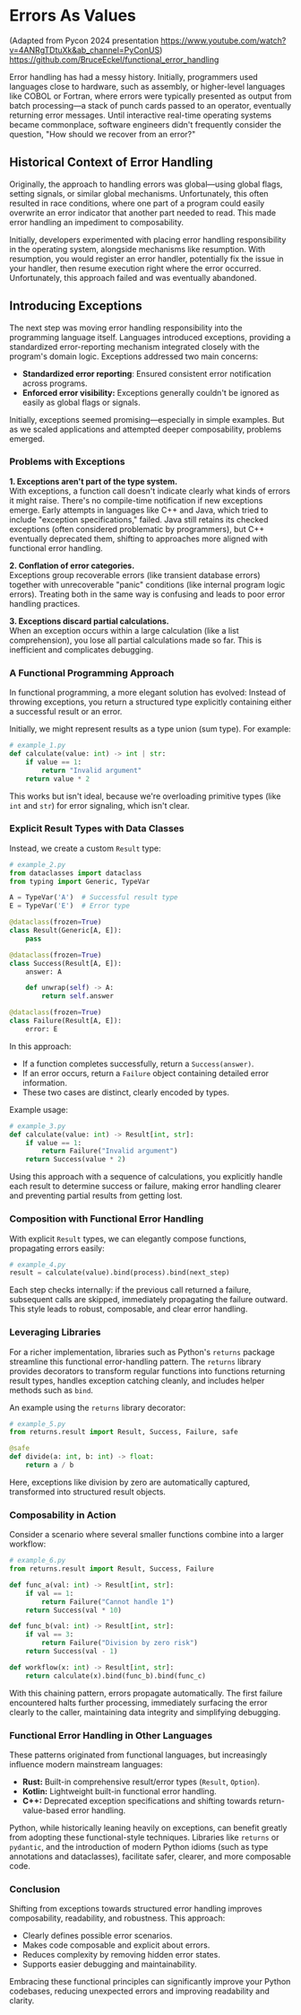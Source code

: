 # Errors As Values

(Adapted from Pycon 2024 presentation <https://www.youtube.com/watch?v=4ANRgTDtuXk&ab_channel=PyConUS>)
<https://github.com/BruceEckel/functional_error_handling>

Error handling has had a messy history. Initially, programmers used languages close to hardware, such as assembly, or higher-level languages like COBOL or Fortran, where errors were typically presented as output from batch processing—a stack of punch cards passed to an operator, eventually returning error messages. Until interactive real-time operating systems became commonplace, software engineers didn't frequently consider the question, "How should we recover from an error?"

## Historical Context of Error Handling

Originally, the approach to handling errors was global—using global flags, setting signals, or similar global mechanisms. Unfortunately, this often resulted in race conditions, where one part of a program could easily overwrite an error indicator that another part needed to read. This made error handling an impediment to composability.

Initially, developers experimented with placing error handling responsibility in the operating system, alongside mechanisms like resumption. With resumption, you would register an error handler, potentially fix the issue in your handler, then resume execution right where the error occurred. Unfortunately, this approach failed and was eventually abandoned.

## Introducing Exceptions

The next step was moving error handling responsibility into the programming language itself. Languages introduced exceptions, providing a standardized error-reporting mechanism integrated closely with the program's domain logic. Exceptions addressed two main concerns:

- **Standardized error reporting**: Ensured consistent error notification across programs.
- **Enforced error visibility:** Exceptions generally couldn't be ignored as easily as global flags or signals.

Initially, exceptions seemed promising—especially in simple examples. But as we scaled applications and attempted deeper composability, problems emerged.

### Problems with Exceptions

**1. Exceptions aren't part of the type system.**  
With exceptions, a function call doesn't indicate clearly what kinds of errors it might raise. There's no compile-time notification if new exceptions emerge. Early attempts in languages like C++ and Java, which tried to include "exception specifications," failed. Java still retains its checked exceptions (often considered problematic by programmers), but C++ eventually deprecated them, shifting to approaches more aligned with functional error handling.

**2. Conflation of error categories.**  
Exceptions group recoverable errors (like transient database errors) together with unrecoverable "panic" conditions (like internal program logic errors). Treating both in the same way is confusing and leads to poor error handling practices.

**3. Exceptions discard partial calculations.**  
When an exception occurs within a large calculation (like a list comprehension), you lose all partial calculations made so far. This is inefficient and complicates debugging.

### A Functional Programming Approach

In functional programming, a more elegant solution has evolved: Instead of throwing exceptions, you return a structured type explicitly containing either a successful result or an error.

Initially, we might represent results as a type union (sum type). For example:

```python
# example_1.py
def calculate(value: int) -> int | str:
    if value == 1:
        return "Invalid argument"
    return value * 2
```

This works but isn't ideal, because we're overloading primitive types (like `int` and `str`) for error signaling, which isn't clear.

### Explicit Result Types with Data Classes

Instead, we create a custom `Result` type:

```python
# example_2.py
from dataclasses import dataclass
from typing import Generic, TypeVar

A = TypeVar('A')  # Successful result type
E = TypeVar('E')  # Error type

@dataclass(frozen=True)
class Result(Generic[A, E]):
    pass

@dataclass(frozen=True)
class Success(Result[A, E]):
    answer: A

    def unwrap(self) -> A:
        return self.answer

@dataclass(frozen=True)
class Failure(Result[A, E]):
    error: E
```

In this approach:

- If a function completes successfully, return a `Success(answer)`.
- If an error occurs, return a `Failure` object containing detailed error information.
- These two cases are distinct, clearly encoded by types.

Example usage:

```python
# example_3.py
def calculate(value: int) -> Result[int, str]:
    if value == 1:
        return Failure("Invalid argument")
    return Success(value * 2)
```

Using this approach with a sequence of calculations, you explicitly handle each result to determine success or failure, making error handling clearer and preventing partial results from getting lost.

### Composition with Functional Error Handling

With explicit `Result` types, we can elegantly compose functions, propagating errors easily:

```python
# example_4.py
result = calculate(value).bind(process).bind(next_step)
```

Each step checks internally: if the previous call returned a failure, subsequent calls are skipped, immediately propagating the failure outward. This style leads to robust, composable, and clear error handling.

### Leveraging Libraries

For a richer implementation, libraries such as Python's `returns` package streamline this functional error-handling pattern. The `returns` library provides decorators to transform regular functions into functions returning result types, handles exception catching cleanly, and includes helper methods such as `bind`.

An example using the `returns` library decorator:

```python
# example_5.py
from returns.result import Result, Success, Failure, safe

@safe
def divide(a: int, b: int) -> float:
    return a / b
```

Here, exceptions like division by zero are automatically captured, transformed into structured result objects.

### Composability in Action

Consider a scenario where several smaller functions combine into a larger workflow:

```python
# example_6.py
from returns.result import Result, Success, Failure

def func_a(val: int) -> Result[int, str]:
    if val == 1:
        return Failure("Cannot handle 1")
    return Success(val * 10)

def func_b(val: int) -> Result[int, str]:
    if val == 3:
        return Failure("Division by zero risk")
    return Success(val - 1)

def workflow(x: int) -> Result[int, str]:
    return calculate(x).bind(func_b).bind(func_c)
```

With this chaining pattern, errors propagate automatically. The first failure encountered halts further processing, immediately surfacing the error clearly to the caller, maintaining data integrity and simplifying debugging.

### Functional Error Handling in Other Languages

These patterns originated from functional languages, but increasingly influence modern mainstream languages:

- **Rust:** Built-in comprehensive result/error types (`Result`, `Option`).
- **Kotlin:** Lightweight built-in functional error handling.
- **C++:** Deprecated exception specifications and shifting towards return-value-based error handling.

Python, while historically leaning heavily on exceptions, can benefit greatly from adopting these functional-style techniques. Libraries like `returns` or `pydantic`, and the introduction of modern Python idioms (such as type annotations and dataclasses), facilitate safer, clearer, and more composable code.

### Conclusion

Shifting from exceptions towards structured error handling improves composability, readability, and robustness. This approach:

- Clearly defines possible error scenarios.
- Makes code composable and explicit about errors.
- Reduces complexity by removing hidden error states.
- Supports easier debugging and maintainability.

Embracing these functional principles can significantly improve your Python codebases, reducing unexpected errors and improving readability and clarity.
